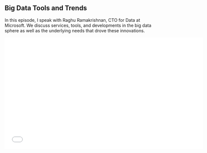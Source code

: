 ## Big Data Tools and Trends

In this episode, I speak with Raghu Ramakrishnan, CTO for Data at Microsoft.  We discuss services, tools, and developments in the big data sphere as well as the underlying needs that drove these innovations.

<iframe style="border: none" src="//html5-player.libsyn.com/embed/episode/id/5094558/height/360/width/640/theme/standard/autonext/no/thumbnail/yes/autoplay/no/preload/no/no_addthis/no/direction/backward/no-cache/true/" height="360" width="640" scrolling="no"  allowfullscreen webkitallowfullscreen mozallowfullscreen oallowfullscreen msallowfullscreen></iframe>

